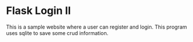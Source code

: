 # Flask Login II

This is a sample website where a user can register and login. This program uses sqlite
to save some crud information.
